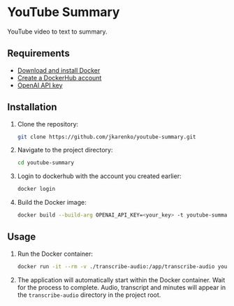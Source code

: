 # YouTube Summary

YouTube video to text to summary.

## Requirements

- [Download and install Docker](https://docs.docker.com/get-docker/)
- [Create a DockerHub account](https://hub.docker.com/signup)
- [OpenAI API key](https://platform.openai.com/account/api-keys)

## Installation

1. Clone the repository:

   ```bash
   git clone https://github.com/jkarenko/youtube-summary.git
   ```

1. Navigate to the project directory:

   ```bash
   cd youtube-summary
   ```

1. Login to dockerhub with the account you created earlier:

   ```bash
   docker login
   ```

1. Build the Docker image:

   ```bash
   docker build --build-arg OPENAI_API_KEY=<your_key> -t youtube-summary .
   ```

## Usage

1. Run the Docker container:

    ```bash
    docker run -it --rm -v ./transcribe-audio:/app/transcribe-audio youtube-summary <YouTube video URL>
    ```

1. The application will automatically start within the Docker container. Wait for the process to complete. Audio, transcript and minutes will appear in the `transcribe-audio` directory in the project root.
